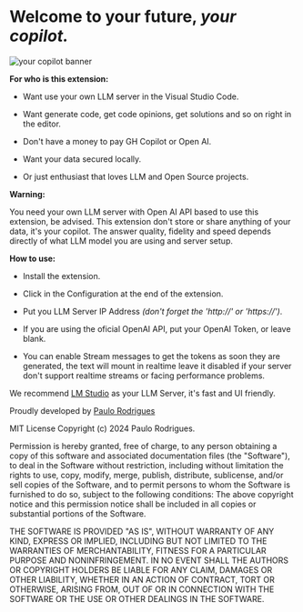# Welcome to your future, *your copilot.*

![your copilot banner](https://i.ibb.co/wc9MTb3/banner1.png)



**For who is this extension:**

- Want use your own LLM server in the Visual Studio Code.

- Want generate code, get code opinions, get solutions and so on right in the editor.

- Don't have a money to pay GH Copilot or Open AI.

- Want your data secured locally.

- Or just enthusiast that loves LLM and Open Source projects.

  

**Warning:**

You need your own LLM server with Open AI API based to use this extension, be advised.
This extension don't store or share anything of your data, it's your copilot.
The answer quality, fidelity and speed depends directly of what LLM model you are using and server setup.
  

**How to use:**

- Install the extension.

- Click in the Configuration at the end of the extension.

- Put you LLM Server IP Address *(don't forget the 'http://' or 'https://')*.

- If you are using the oficial OpenAI API, put your OpenAI Token, or leave blank.

- You can enable Stream messages to get the tokens as soon they are generated, the text will mount in realtime leave it disabled if your server don't support realtime streams or facing performance problems.

  

We recommend [LM Studio](https://lmstudio.ai/) as your LLM Server, it's fast and UI friendly.

  

Proudly developed by [Paulo Rodrigues](https://github.com/PauloRodrigues33)

  

MIT License Copyright (c) 2024 Paulo Rodrigues.

Permission is hereby granted, free of charge, to any person obtaining a copy of this software and associated documentation files (the "Software"), to deal in the Software without restriction, including without limitation the rights to use, copy, modify, merge, publish, distribute, sublicense, and/or sell copies of the Software, and to permit persons to whom the Software is furnished to do so, subject to the following conditions: The above copyright notice and this permission notice shall be included in all copies or substantial portions of the Software.

  

THE SOFTWARE IS PROVIDED "AS IS", WITHOUT WARRANTY OF ANY KIND, EXPRESS OR IMPLIED, INCLUDING BUT NOT LIMITED TO THE WARRANTIES OF MERCHANTABILITY, FITNESS FOR A PARTICULAR PURPOSE AND NONINFRINGEMENT. IN NO EVENT SHALL THE AUTHORS OR COPYRIGHT HOLDERS BE LIABLE FOR ANY CLAIM, DAMAGES OR OTHER LIABILITY, WHETHER IN AN ACTION OF CONTRACT, TORT OR OTHERWISE, ARISING FROM, OUT OF OR IN CONNECTION WITH THE SOFTWARE OR THE USE OR OTHER DEALINGS IN THE SOFTWARE.